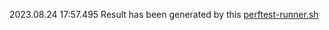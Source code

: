 2023.08.24 17:57.495 Result has been generated by this [perftest-runner.sh](https://github.com/maxim-ge/air-devops/blob/f8544193084b1d758e744df687a73dc0db8fa629/perftest/docker/perftest-runner.sh)
